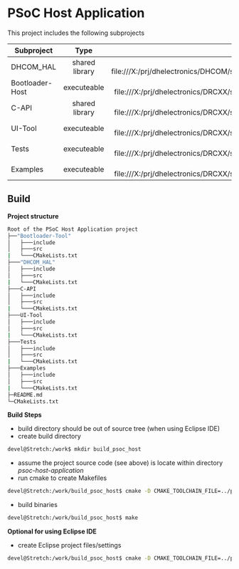 PSoC Host Application
=====================

This project includes the following subprojects

| Subproject      | Type           | Hosted                                                         |
| --------------- |:--------------:| --------------------------------------------------------------:|
| DHCOM_HAL       | shared library | SVN at file:///X:/prj/dhelectronics/DHCOM/sw/Repos             |
| Bootloader-Host | executeable    | SVN at file:///X:/prj/dhelectronics/DRCXX/sw/Repos             |
| C-API           | shared library | SVN at file:///X:/prj/dhelectronics/DRCXX/sw/Repos             |
| UI-Tool         | executeable    | SVN at file:///X:/prj/dhelectronics/DRCXX/sw/Repos             |
| Tests           | executeable    | SVN at file:///X:/prj/dhelectronics/DRCXX/sw/Repos             |
| Examples        | executeable    | SVN at file:///X:/prj/dhelectronics/DRCXX/sw/Repos             |

Build
-----

**Project structure**
```bash
Root of the PSoC Host Application project
├──"Bootloader-Tool"
│   ├───include
│   ├───src
|   └───CMakeLists.txt
├───"DHCOM_HAL"
│   ├───include
│   ├───src
|   └───CMakeLists.txt
├───C-API
│   ├───include
│   ├───src
|   └───CMakeLists.txt
├───UI-Tool
│   ├───include
│   ├───src
|   └───CMakeLists.txt
├───Tests
│   ├───include
│   ├───src
|   └───CMakeLists.txt
├───Examples
│   ├───include
│   ├───src
|   └───CMakeLists.txt
├─README.md
└─CMakeLists.txt
```

**Build Steps**

* build directory should be out of source tree (when using Eclipse IDE)
* create build directory
```bash
devel@Stretch:/work$ mkdir build_psoc_host
```
* assume the project source code (see above) is locate within directory _psoc-host-application_
* run cmake to create Makefiles
```bash
devel@Stretch:/work/build_psoc_host$ cmake -D CMAKE_TOOLCHAIN_FILE=../psoc-host-application/arm-linux-gnueabihf-toolchain.CMakeCrossSysroot.txt CMakeLists.txt ../psoc-host-application/
```
* build binaries
```bash
devel@Stretch:/work/build_psoc_host$ make
```

**Optional for using Eclipse IDE**

* create Eclipse project files/settings
```bash
devel@Stretch:/work/build_psoc_host$ cmake -D CMAKE_TOOLCHAIN_FILE=../psoc-host-application/arm-linux-gnueabihf-toolchain.CMakeCrossSysroot.txt CMakeLists.txt -G "Eclipse CDT4 - Unix Makefiles" ../psoc-host-application/
```
